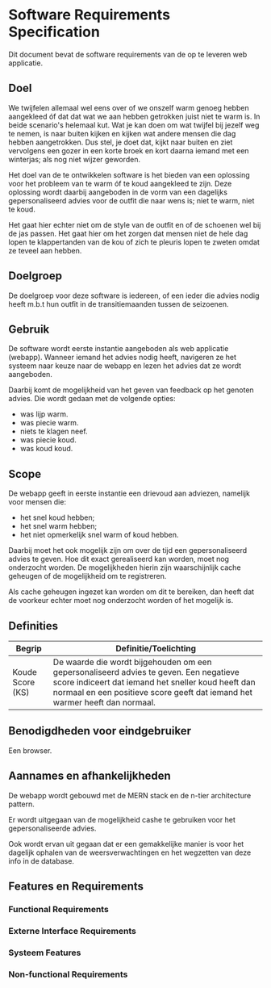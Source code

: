 # Software Requirements Specification
Dit document bevat de software requirements van de op te leveren web applicatie.


## Doel
We twijfelen allemaal wel eens over of we onszelf warm genoeg hebben aangekleed óf dat dat wat we aan hebben getrokken juist niet te warm is. In beide scenario's helemaal kut. Wat je kan doen om wat twijfel bij jezelf weg te nemen, is naar buiten kijken en kijken wat andere mensen die dag hebben aangetrokken. Dus stel, je doet dat, kijkt naar buiten en ziet vervolgens een gozer in een korte broek en kort daarna iemand met een winterjas; als nog niet wijzer geworden.

Het doel van de te ontwikkelen software is het bieden van een oplossing voor het probleem van te warm óf te koud aangekleed te zijn. Deze oplossing wordt daarbij aangeboden in de vorm van een dagelijks gepersonaliseerd advies voor de outfit die naar wens is; niet te warm, niet te koud.

Het gaat hier echter niet om de style van de outfit en of de schoenen wel bij de jas passen. Het gaat hier om het zorgen dat mensen niet de hele dag lopen te klappertanden van de kou of zich te pleuris lopen te zweten omdat ze teveel aan hebben.

## Doelgroep
De doelgroep voor deze software is iedereen, of een ieder die advies nodig heeft m.b.t hun outfit in de transitiemaanden tussen de seizoenen. 

## Gebruik
De software wordt eerste instantie aangeboden als web applicatie (webapp). Wanneer iemand het advies nodig heeft, navigeren ze het systeem naar keuze naar de webapp en lezen het advies dat ze wordt aangeboden.

Daarbij komt de mogelijkheid van het geven van feedback op het genoten advies. Die wordt gedaan met de volgende opties:
- was lijp warm.
- was piecie warm.
- niets te klagen neef.
- was piecie koud.
- was koud koud.

## Scope
De webapp geeft in eerste instantie een drievoud aan adviezen, namelijk voor mensen die:
- het snel koud hebben;
- het snel warm hebben;
- het niet opmerkelijk snel warm of koud hebben.

Daarbij moet het ook mogelijk zijn om over de tijd een gepersonaliseerd advies te geven. Hoe dit exact gerealiseerd kan worden, moet nog onderzocht worden. De mogelijkheden hierin zijn waarschijnlijk cache geheugen of de mogelijkheid om te registreren. 

Als cache geheugen ingezet kan worden om dit te bereiken, dan heeft dat de voorkeur echter moet nog onderzocht worden of het mogelijk is.

## Definities

|Begrip|Definitie/Toelichting|
|------|---------------------|
|Koude Score (KS)|De waarde die wordt bijgehouden om een gepersonaliseerd advies te geven. Een negatieve score indiceert dat iemand het sneller koud heeft dan normaal en een positieve score geeft dat iemand het warmer heeft dan normaal.


## Benodigdheden voor eindgebruiker
Een browser.

## Aannames en afhankelijkheden
De webapp wordt gebouwd met de MERN stack en de n-tier architecture pattern.

Er wordt uitgegaan van de mogelijkheid cashe te gebruiken voor het gepersonaliseerde advies.

Ook wordt ervan uit gegaan dat er een gemakkelijke manier is voor het dagelijk ophalen van de weersverwachtingen en het wegzetten van deze info in de database.


## Features en Requirements

### Functional Requirements

### Externe Interface Requirements

### Systeem Features

### Non-functional Requirements